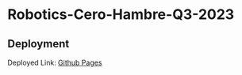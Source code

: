 # Robotics-Cero-Hambre-Q3-2023
## Deployment

Deployed Link: [Github Pages](https://rimurut3mpest.github.io/Robotics-Cero-Hambre-Q3-2023/)
